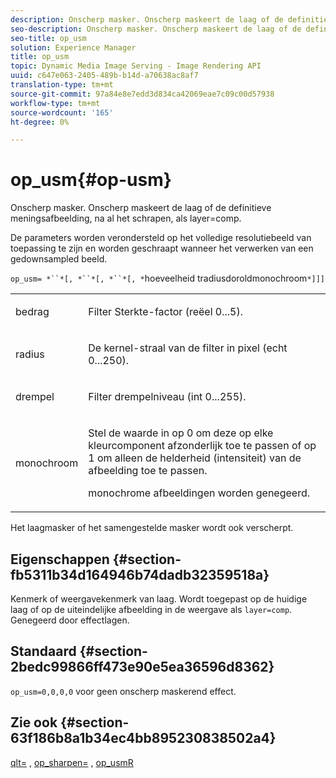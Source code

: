 ```yaml
---
description: Onscherp masker. Onscherp maskeert de laag of de definitieve meningsafbeelding, na al het schrapen, als layer=comp.
seo-description: Onscherp masker. Onscherp maskeert de laag of de definitieve meningsafbeelding, na al het schrapen, als layer=comp.
seo-title: op_usm
solution: Experience Manager
title: op_usm
topic: Dynamic Media Image Serving - Image Rendering API
uuid: c647e063-2405-489b-b14d-a70638ac8af7
translation-type: tm+mt
source-git-commit: 97a84e8e7edd3d834ca42069eae7c09c00d57938
workflow-type: tm+mt
source-wordcount: '165'
ht-degree: 0%

---
```



# op_usm{#op-usm}

Onscherp masker. Onscherp maskeert de laag of de definitieve meningsafbeelding, na al het schrapen, als layer=comp.

De parameters worden verondersteld op het volledige resolutiebeeld van toepassing te zijn en worden geschraapt wanneer het verwerken van een gedownsampled beeld.

`op_usm= *``*[, *``*[, *``*[, *`hoeveelheid tradiusdoroldmonochroom`*]]]`

<table id="simpletable_0697E3BCB45F41C494D93A6017ADD2BF"> 
 <tr class="strow"> 
  <td class="stentry"> <p><span class="codeph"><span class="varname"> bedrag</span></span> </p></td> 
  <td class="stentry"> <p>Filter Sterkte-factor (reëel 0...5). </p></td> 
 </tr> 
 <tr class="strow"> 
  <td class="stentry"> <p><span class="codeph"><span class="varname"> radius</span></span> </p></td> 
  <td class="stentry"> <p>De kernel-straal van de filter in pixel (echt 0...250). </p></td> 
 </tr> 
 <tr class="strow"> 
  <td class="stentry"> <p><span class="codeph"><span class="varname"> drempel</span></span> </p></td> 
  <td class="stentry"> <p>Filter drempelniveau (int 0...255). </p></td> 
 </tr> 
 <tr class="strow"> 
  <td class="stentry"> <p><span class="codeph"><span class="varname"> monochroom</span></span> </p></td> 
  <td class="stentry"> <p>Stel de waarde in op 0 om deze op elke kleurcomponent afzonderlijk toe te passen of op 1 om alleen de helderheid (intensiteit) van de afbeelding toe te passen. </p> <p> <span class="codeph"><span class="varname"> </span></span> monochrome afbeeldingen worden genegeerd. </p></td> 
 </tr> 
</table>

Het laagmasker of het samengestelde masker wordt ook verscherpt.

## Eigenschappen {#section-fb5311b34d164946b74dadb32359518a}

Kenmerk of weergavekenmerk van laag. Wordt toegepast op de huidige laag of op de uiteindelijke afbeelding in de weergave als `layer=comp`. Genegeerd door effectlagen.

## Standaard {#section-2bedc99866ff473e90e5ea36596d8362}

`op_usm=0,0,0,0` voor geen onscherp maskerend effect.

## Zie ook {#section-63f186b8a1b34ec4bb895230838502a4}

[qlt=](../../../../../is-api/http-ref/image-serving-api-ref/c-http-protocol-reference/c-command-reference/r-is-http-qlt.md#reference-f69ed0758c784b0385d979820546d352) ,  [op_sharpen=](../../../../../is-api/http-ref/image-serving-api-ref/c-http-protocol-reference/c-command-reference/r-op-sharpen.md#reference-c32573230c6140f883efdaa201ea8541) ,  [op_usmR](../../../../../is-api/http-ref/image-serving-api-ref/c-http-protocol-reference/c-command-reference/r-op-usmr.md#reference-c0168bc1e3a24370883670c09bcb0fef)
